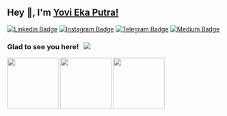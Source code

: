 ## Hey 👋, I'm [Yovi Eka Putra!](https://github.com/yoviekaputra/)

[![Linkedin Badge](https://img.shields.io/badge/-LinkedIn-0e76a8?style=rounded&logo=Linkedin&logoColor=white)](https://www.linkedin.com/in/yovi-eka-putra-76036ba2/)
[![Instagram Badge](https://img.shields.io/badge/-Instagram-e4405f?style=rounded&logo=Instagram&logoColor=white)](https://instagram.com/yoviekaputra/)
[![Telegram Badge](https://img.shields.io/badge/-Telegram-0088cc?style=rounded&logo=Telegram&logoColor=white)](https://t.me/yoviekaputra)
[![Medium Badge](https://img.shields.io/badge/-Medium-FFFFFF?style=rounded&logo=Medium&logoColor=black)](https://yoviekaputra.medium.com)
<!--[![Website Badge](https://img.shields.io/badge/Website-3b5998?style=flat-square&logo=google-chrome&logoColor=white)](https://iampavangandhi.github.io/) -->
<!--[![Twitter Badge](https://img.shields.io/badge/-Twitter-00acee?style=flat-square&logo=Twitter&logoColor=white)](https://twitter.com/iampavangandhi)-->

### Glad to see you here! &nbsp; ![](https://visitor-badge.glitch.me/badge?page_id=iampavangandhi.iampavangandhi&style=flat-square&color=0088cc)

<!--
I'm a final year student pursuing Bachelors's in Computer Science 🎓 from Delhi University 🏛. I'm a passionate learner who's always willing to learn and work across technologies and domains 💡. I love to explore new technologies and leverage them to solve real-life problems ✨. Apart from that I also love to guide and mentor newbies 👨🏻‍💻. I'm currently into Web Development 🕸️ and working on my Data Structures and Algorithms 🤓.

### Talking about Personal Stuffs:

- 🛠 &nbsp; I’m currently working with Nodejs, Express, React, <br /> Graphql, Mongodb, Javascript, etc.
- 🚀 &nbsp; I’m currently learning Full Stack Development.
- 👨🏻‍💻 &nbsp; Most of my projects are available on [Github](https://github.com/iampavangandhi).
- 💬 &nbsp; Ask me about anything [here](https://github.com/iampavangandhi/iampavangandhi/issues/2)! I am happy to help.
- 👾 &nbsp; Fun fact: Equal is Not Always Equal in Javascript.
- 📫 &nbsp; How to reach me: pavangandhi100@gmail.com.
- 📝 &nbsp; Checkout my [Resume](https://github.com/iampavangandhi/iampavangandhi/blob/master/resume.pdf).

### My Absolute Favorites:

- 💻 &nbsp; I love exploring new tech stack and building cool stuffs.
- 📰 &nbsp; Reading & writing tech blogs whenever possible.
- 🍕 &nbsp; Hackathons, meetups & tech events.

### Languages and Tools:

<code><img height="27" src="https://raw.githubusercontent.com/github/explore/80688e429a7d4ef2fca1e82350fe8e3517d3494d/topics/cpp/cpp.png" alt="cpp"></code>
<code><img height="27" src="https://raw.githubusercontent.com/github/explore/80688e429a7d4ef2fca1e82350fe8e3517d3494d/topics/python/python.png" alt="python"></code>
<code><img height="27" src="https://raw.githubusercontent.com/github/explore/80688e429a7d4ef2fca1e82350fe8e3517d3494d/topics/javascript/javascript.png" alt="javascript"></code>
<code><img height="27" src="https://raw.githubusercontent.com/github/explore/80688e429a7d4ef2fca1e82350fe8e3517d3494d/topics/nodejs/nodejs.png" alt="nodejs"></code>
<code><img height="27" src="https://raw.githubusercontent.com/devicons/devicon/master/icons/express/express-original.svg" alt="expressjs"></code>
<code><img height="27" src="https://raw.githubusercontent.com/github/explore/80688e429a7d4ef2fca1e82350fe8e3517d3494d/topics/react/react.png" alt="react"></code>
<code><img height="27" src="https://raw.githubusercontent.com/github/explore/80688e429a7d4ef2fca1e82350fe8e3517d3494d/topics/graphql/graphql.png" alt="graphql"></code>
<code><img height="27" src="https://raw.githubusercontent.com/github/explore/80688e429a7d4ef2fca1e82350fe8e3517d3494d/topics/sql/sql.png" alt="sql"></code>
<code><img height="27" src="https://encrypted-tbn0.gstatic.com/images?q=tbn%3AANd9GcSTTzPAw-55ssm1Im594xYZ9eRQu2JylrkYLg&usqp=CAU" alt="mongodb"></code>
<code><img height="27" src="https://raw.githubusercontent.com/devicons/devicon/master/icons/git/git-original.svg" alt="git"></code>
<code><img height="27" src="https://raw.githubusercontent.com/github/explore/80688e429a7d4ef2fca1e82350fe8e3517d3494d/topics/terminal/terminal.png" alt="terminal"></code>

<code><img height="25" src="https://raw.githubusercontent.com/github/explore/80688e429a7d4ef2fca1e82350fe8e3517d3494d/topics/sass/sass.png" alt="sass"></code>

### Projects and Dev Stuffs:

<details>	
  <summary><b>⚡ Github Stats</b></summary>
  <br />-->
  <div style="align: center">
  	<img height="120" src="https://github-readme-streak-stats.herokuapp.com?user=yoviekaputra&theme=dracula&hide_border=true" />
	<img height="120" src="https://github-readme-stats.vercel.app/api?username=yoviekaputra&show_icons=true&count_private=true&theme=dracula&hide_border=true" />
	<img height="120" src="https://github-readme-stats.vercel.app/api/top-langs/?username=yoviekaputra&layout=compact&theme=dracula&hide_border=true" />
  </div>
  
  <!--div>
  	<img height="180em" src="https://github-readme-stats.vercel.app/api?username=yoviekaputra&show_icons=true&hide_border=true&&count_private=true&include_all_commits=true&theme=dracula" />
  	<img height="180em" src="https://github-readme-stats.vercel.app/api/top-langs/?username=yoviekaputra&exclude_repo=KNN-Image-Classification&show_icons=true&hide_border=true&layout=compact&langs_count=8&theme=dracula"/>
  </div>
  
  <div>
	<img src="https://activity-graph.herokuapp.com/graph?username=yoviekaputra&bg_color=22272e&color=FE6F95&line=A97BFF&point=ffffff&area_color=22272e&area=true&hide_border=true&custom_title=Commits%20Graph" alt="Commits Graph" />
  </div>-->
